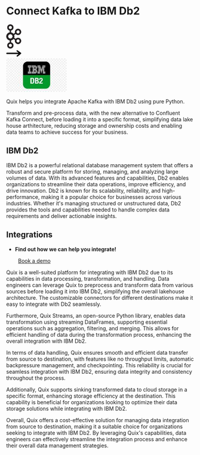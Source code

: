 # Connect Kafka to IBM Db2

<div class="connect-images cards blog-grid-card" markdown>
<div>
<img src="../images/kafka_logo.png" width="40px" />
</div>
<div>
<img src="../images/arrow.svg" width="40px" />
</div>
<div>
<img src="./images/ibm-db2_1.jpg" />
</div>
</div>

Quix helps you integrate Apache Kafka with IBM Db2 using pure Python.

Transform and pre-process data, with the new alternative to Confluent Kafka Connect, before loading it into a specific format, simplifying data lake house arthitecture, reducing storage and ownership costs and enabling data teams to achieve success for your business.

## IBM Db2

IBM Db2 is a powerful relational database management system that offers a robust and secure platform for storing, managing, and analyzing large volumes of data. With its advanced features and capabilities, Db2 enables organizations to streamline their data operations, improve efficiency, and drive innovation. Db2 is known for its scalability, reliability, and high-performance, making it a popular choice for businesses across various industries. Whether it's managing structured or unstructured data, Db2 provides the tools and capabilities needed to handle complex data requirements and deliver actionable insights.

## Integrations

<div class="grid cards" markdown>

- __Find out how we can help you integrate!__

    <a class="md-button md-button--primary" href="https://share.hsforms.com/1iW0TmZzKQMChk0lxd_tGiw4yjw2?__hstc=175542013.2303933fbd746c0ac86d9ccbe9bc9100.1728383268831.1729603416735.1729620918855.31&__hssc=175542013.1.1729620918855&__hsfp=2132701734" target="_blank" style="margin:.5rem;">Book a demo</a>

</div>


Quix is a well-suited platform for integrating with IBM Db2 due to its capabilities in data processing, transformation, and handling. Data engineers can leverage Quix to preprocess and transform data from various sources before loading it into IBM Db2, simplifying the overall lakehouse architecture. The customizable connectors for different destinations make it easy to integrate with Db2 seamlessly.

Furthermore, Quix Streams, an open-source Python library, enables data transformation using streaming DataFrames, supporting essential operations such as aggregation, filtering, and merging. This allows for efficient handling of data during the transformation process, enhancing the overall integration with IBM Db2.

In terms of data handling, Quix ensures smooth and efficient data transfer from source to destination, with features like no throughput limits, automatic backpressure management, and checkpointing. This reliability is crucial for seamless integration with IBM Db2, ensuring data integrity and consistency throughout the process.

Additionally, Quix supports sinking transformed data to cloud storage in a specific format, enhancing storage efficiency at the destination. This capability is beneficial for organizations looking to optimize their data storage solutions while integrating with IBM Db2.

Overall, Quix offers a cost-effective solution for managing data integration from source to destination, making it a suitable choice for organizations seeking to integrate with IBM Db2. By leveraging Quix's capabilities, data engineers can effectively streamline the integration process and enhance their overall data management strategies.

